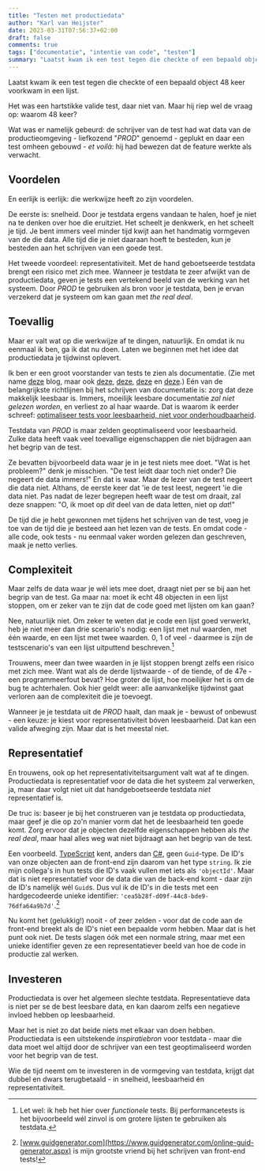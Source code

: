 ```yaml
---
title: "Testen met productiedata"
author: "Karl van Heijster"
date: 2023-03-31T07:56:37+02:00
draft: false
comments: true
tags: ["documentatie", "intentie van code", "testen"]
summary: "Laatst kwam ik een test tegen die checkte of een bepaald object 48 keer voorkwam in een lijst. Het was een hartstikke valide test, daar niet van. Maar hij riep wel de vraag op: waarom 48 keer?"
---
```


Laatst kwam ik een test tegen die checkte of een bepaald object 48 keer voorkwam in een lijst.


Het was een hartstikke valide test, daar niet van. Maar hij riep wel de vraag op: waarom 48 keer?


Wat was er namelijk gebeurd: de schrijver van de test had wat data van de productieomgeving - liefkozend "*PROD*" genoemd - geplukt en daar een test omheen gebouwd - *et voilà*: hij had bewezen dat de feature werkte als verwacht.


## Voordelen


En eerlijk is eerlijk: die werkwijze heeft zo zijn voordelen. 


De eerste is: snelheid. Door je testdata ergens vandaan te halen, hoef je niet na te denken over hoe die eruitziet. Het scheelt je denkwerk, en het scheelt je tijd. Je bent immers veel minder tijd kwijt aan het handmatig vormgeven van de die data. Alle tijd die je niet daaraan hoeft te besteden, kun je besteden aan het schrijven van een goede test.


Het tweede voordeel: representativiteit. Met de hand geboetseerde testdata brengt een risico met zich mee. Wanneer je testdata te zeer afwijkt van de productiedata, geven je tests een vertekend beeld van de werking van het systeem. Door *PROD* te gebruiken als bron voor je testdata, ben je ervan verzekerd dat je systeem om kan gaan met *the real deal*. 


## Toevallig


Maar er valt wat op die werkwijze af te dingen, natuurlijk. En omdat ik nu eenmaal ik ben, ga ik dat nu doen. Laten we beginnen met het idee dat productiedata je tijdwinst oplevert.


Ik ben er een groot voorstander van tests te zien als documentatie. (Zie met name [deze](/blog/22/09/tests-als-documentatie/) blog, maar ook [deze](/blog/22/06/testen-via-de-voordeur/), [deze](/blog/22/09/test-driven-code-reviews/), [deze](/blog/22/12/over-de-volgorde-van-je-unit-tests/) en [deze](/blog/22/12/tests-zijn-specs/).) Eén van de belangrijkste richtlijnen bij het schrijven van documentatie is: zorg dat deze makkelijk leesbaar is. Immers, moeilijk leesbare documentatie *zal niet gelezen worden*, en verliest zo al haar waarde. Dat is waarom ik eerder schreef: [optimaliseer tests voor leesbaarheid, niet voor onderhoudbaarheid](/blog/23/02/waarom-dry-waarom-damp/).


Testdata van *PROD* is maar zelden geoptimaliseerd voor leesbaarheid. Zulke data heeft vaak veel toevallige eigenschappen die niet bijdragen aan het begrip van de test. 


Ze bevatten bijvoorbeeld data waar je in je test niets mee doet. "Wat is het probleem?" denk je misschien. "De test leidt daar toch niet onder? Die negeert de data immers!" En dat is waar. Maar de lezer van de test negeert die data niet. Althans, de eerste keer dat 'ie de test leest, negeert 'ie die data niet. Pas nadat de lezer begrepen heeft waar de test om draait, zal deze snappen: "O, ik moet op *dit* deel van de data letten, niet op *dat*!" 


De tijd die je hebt gewonnen met tijdens het schrijven van de test, voeg je toe van de tijd die je besteed aan het lezen van de tests. En omdat code - alle code, ook tests - nu eenmaal vaker worden gelezen dan geschreven, maak je netto verlies.


## Complexiteit


Maar zelfs de data waar je wél iets mee doet, draagt niet per se bij aan het begrip van de test. Ga maar na: moet ik echt 48 objecten in een lijst stoppen, om er zeker van te zijn dat de code goed met lijsten om kan gaan? 


Nee, natuurlijk niet. Om zeker te weten dat je code een lijst goed verwerkt, heb je niet meer dan drie scenario's nodig: een lijst met nul waarden, met één waarde, en een lijst met twee waarden. 0, 1 of veel - daarmee is zijn de testscenario's van een lijst uitputtend beschreven.[^1]


Trouwens, meer dan twee waarden in je lijst stoppen brengt zelfs een risico met zich mee. Want wat als de derde lijstwaarde - of de tiende, of de 47e - een programmeerfout bevat? Hoe groter de lijst, hoe moeilijker het is om de bug te achterhalen. Ook hier geldt weer: alle aanvankelijke tijdwinst gaat verloren aan de complexiteit die je toevoegt.


Wanneer je je testdata uit de *PROD* haalt, dan maak je - bewust of onbewust - een keuze: je kiest voor representativiteit bóven leesbaarheid. Dat kan een valide afweging zijn. Maar dat is het meestal niet.


## Representatief


En trouwens, ook op het representativiteitsargument valt wat af te dingen. Productiedata is representatief voor de data die het systeem zal verwerken, ja, maar daar volgt niet uit dat handgeboetseerde testdata *niet* representatief is. 


De truc is: baseer je bij het construeren van je testdata op productiedata, maar geef je die op zo'n manier vorm dat het de leesbaarheid ten goede komt. Zorg ervoor dat je objecten dezelfde eigenschappen hebben als *the real deal*, maar haal alles weg wat niet bijdraagt aan het begrip van de test.


Een voorbeeld. [TypeScript](https://www.typescriptlang.org/) kent, anders dan [C#](https://learn.microsoft.com/en-us/dotnet/csharp/), geen `Guid`-type. De ID's van onze objecten aan de front-end zijn daarom van het type `string`. Ik zie mijn collega's in hun tests die ID's vaak vullen met iets als `'objectId'`. Maar dat is niet representatief voor de data die van de back-end komt - daar zijn de ID's namelijk wél `Guid`s. Dus vul ik de ID's in die tests met een hardgecodeerde unieke identifier: `'cea5b28f-d09f-44c8-bde9-76dfa64a9b7d'`.[^2]


Nu komt het (gelukkig!) nooit - of zeer zelden - voor dat de code aan de front-end breekt als de ID's niet een bepaalde vorm hebben. Maar dat is het punt ook niet. De tests slagen óók met een normale string, maar met een unieke identifier geven ze een representatiever beeld van hoe de code in productie zal werken.


## Investeren


Productiedata is over het algemeen slechte testdata. Representatieve data is niet per se de best leesbare data, en kan daarom zelfs een negatieve invloed hebben op leesbaarheid.


Maar het is niet zo dat beide niets met elkaar van doen hebben. Productiedata is een uitstekende *inspiratiebron* voor testdata - maar die data moet wel altijd door de schrijver van een test geoptimaliseerd worden voor het begrip van de test.


Wie de tijd neemt om te investeren in de vormgeving van testdata, krijgt dat dubbel en dwars terugbetaald - in snelheid, leesbaarheid én representativiteit.


[^1]: Let wel: ik heb het hier over *functionele* tests. Bij performancetests is het bijvoorbeeld wél zinvol is om grotere lijsten te gebruiken als testdata.


[^2]: [www.guidgenerator.com](https://www.guidgenerator.com/online-guid-generator.aspx) is mijn grootste vriend bij het schrijven van front-end tests!
